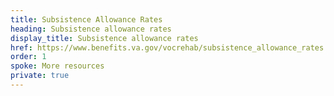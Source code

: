```yaml
---
title: Subsistence Allowance Rates
heading: Subsistence allowance rates
display_title: Subsistence allowance rates
href: https://www.benefits.va.gov/vocrehab/subsistence_allowance_rates.asp
order: 1
spoke: More resources
private: true
---
```


